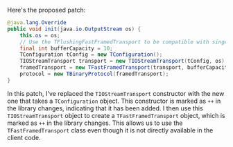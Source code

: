 Here's the proposed patch:

```java
@java.lang.Override
public void init(java.io.OutputStream os) {
    this.os = os;
    // Use the TFlushingFastFramedTransport to be compatible with singer_thrift log.
    final int bufferCapacity = 10;
    TConfiguration tConfig = new TConfiguration();
    TIOStreamTransport transport = new TIOStreamTransport(tConfig, os);
    framedTransport = new TFastFramedTransport(transport, bufferCapacity);
    protocol = new TBinaryProtocol(framedTransport);
}
```

In this patch, I've replaced the `TIOStreamTransport` constructor with the new one that takes a `TConfiguration` object. This constructor is marked as `++` in the library changes, indicating that it has been added. I then use this `TIOStreamTransport` object to create a `TFastFramedTransport` object, which is marked as `++` in the library changes. This allows us to use the `TFastFramedTransport` class even though it is not directly available in the client code.